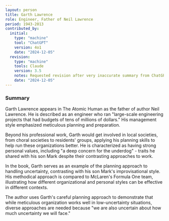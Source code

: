 ```yaml
---
layout: person
title: Garth Lawrence 
role: Engineer, Father of Neil Lawrence
period: 1943-2013
contributed_by:
  initial:
    type: "machine"
    tool: "ChatGPT"
    version: 4o1
    date: "2024-12-05"  
  revision:
    type: "machine"
    tools: Claude
    version: 3.5
    notes: Requested revision after very inaccurate summary from ChatGPT.
    date: "2024-12-05"
---
```


### Summary

Garth Lawrence appears in The Atomic Human as the father of author Neil Lawrence. He is described as an engineer who ran "large-scale engineering projects that had budgets of tens of millions of dollars." His management style emphasized meticulous planning and preparation.

Beyond his professional work, Garth would get involved in local societies, from choral societies to residents' groups, applying his planning skills to help run these organizations better. He is characterized as having strong personal values, including "a deep concern for the underdog" - traits he shared with his son Mark despite their contrasting approaches to work.

In the book, Garth serves as an example of the planning approach to handling uncertainty, contrasting with his son Mark's improvisational style. His methodical approach is compared to McLaren's Formula One team, illustrating how different organizational and personal styles can be effective in different contexts.

The author uses Garth's careful planning approach to demonstrate that while meticulous organization works well in low-uncertainty situations, diverse approaches are needed because "we are also uncertain about how much uncertainty we will face."
